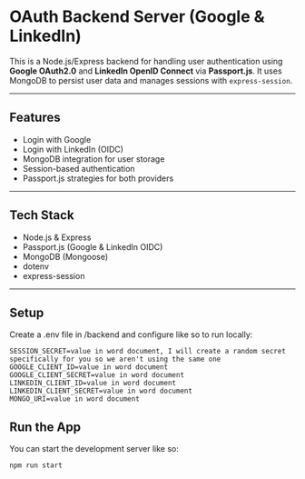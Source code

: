 # OAuth Backend Server (Google & LinkedIn)

This is a Node.js/Express backend for handling user authentication using **Google OAuth2.0** and **LinkedIn OpenID Connect** via **Passport.js**. It uses MongoDB to persist user data and manages sessions with `express-session`.

---

## Features

- Login with Google
- Login with LinkedIn (OIDC)
- MongoDB integration for user storage
- Session-based authentication
- Passport.js strategies for both providers

---

## Tech Stack

- Node.js & Express
- Passport.js (Google & LinkedIn OIDC)
- MongoDB (Mongoose)
- dotenv
- express-session

---

## Setup

Create a .env file in /backend and configure like so to run locally:

    SESSION_SECRET=value in word document, I will create a random secret specifically for you so we aren't using the same one
    GOOGLE_CLIENT_ID=value in word document
    GOOGLE_CLIENT_SECRET=value in word document
    LINKEDIN_CLIENT_ID=value in word document
    LINKEDIN_CLIENT_SECRET=value in word document
    MONGO_URI=value in word document

## Run the App

You can start the development server like so:
```bash
npm run start

